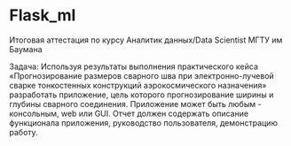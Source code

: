 # Flask_ml
Итоговая аттестация по курсу Аналитик данных/Data Scientist МГТУ им Баумана

Задача:
Используя результаты выполнения практического кейса «Прогнозирование размеров сварного шва при электронно-лучевой сварке тонкостенных конструкций аэрокосмического назначения» разработать приложение, цель которого прогнозирование ширины и глубины сварного соединения. Приложение может быть любым - консольным, web или GUI. Отчет должен содержать описание функционала приложения, руководство пользователя, демонстрацию работу.
